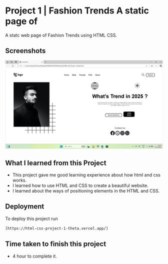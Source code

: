 
# Project 1 | Fashion Trends A static page of 

A statc web page of Fashion Trends using HTML CSS.



## Screenshots

<img  alt="no image" src="./Snapshot.png">


## What I learned from this Project

- This project gave me good learning experience about how html and css works. 
- I learned how to use HTML and CSS to create a beautiful website.
- I learned about the ways of positioning elements in the HTML and CSS.



## Deployment

To deploy this project run

```bash
[https://html-css-project-1-theta.vercel.app/]

```

## Time taken to finish this project
- 4 hour to complete it.
